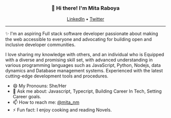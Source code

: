 <h3 align="center">👋 Hi there! I'm Mita Raboya</h3>
<p align="center">
  <a href="https://www.linkedin.com/in/mitaraboya/">LinkedIn</a> •
  <a href="https://twitter.com/mita_nm">Twitter</a>
</p>

---
✨ I'm an aspiring  Full stack software developer passionate about making the web accessible to everyone and advocating for building open and inclusive developer communities. 

I love sharing my knowledge with others, and an individual who is Equipped with a diverse and promising skill set, with advanced understanding in various programming languages such as JavaScript, Python, Nodejs, data dynamics and Database management systems. Experienced with the latest cutting-edge development tools and procedures.


- 😄 My Pronouns: She/Her   
- 💬 Ask me about: Javascript, Typecript, Building Career In Tech, Setting Career goals.
- 📫 How to reach me: [@mita_nm](https://twitter.com/mita_nm)
- ⚡ Fun fact: I enjoy cooking and reading Novels.


<!---
Mita-cpu/Mita-cpu is a ✨ special ✨ repository because its `README.md` (this file) appears on your GitHub profile.
You can click the Preview link to take a look at your changes.
--->
